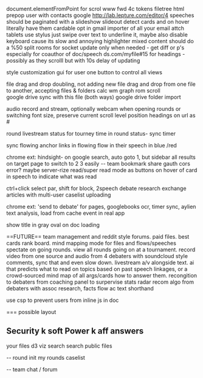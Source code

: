document.elementFromPoint for scrol
www fwd
4c tokens
filetree html
prepop user with contacts google
http://lab.lepture.com/editor/4
speeches should be paginated with a slideshow slideout
detect cards and on hover literally have them cardable
opt in gmail importer of all your email attch
tablets use stylus just swipe over text to underline  it, maybe also disable keyboard cause its slow and annoying
highlighter mixed content should do a %50 split
rooms for socket
update only when needed - get diff or p's especially for coauthor of doc/speech
ds.com/myfile#15 for headings - possibly as they scrolll but with 10s delay of updating

style customization gui for user
one button to control all views

file drag and drop doubling, not adding new
file drag and drop from one file to another, accepting files & folders
calc wm graph rom scroll              
google drive sync with this file (both ways)
google drive folder import

audio record and stream, optionally webcam
when opening rounds or switching font size, preserve current scroll level position
headings on url as #

round livestream status for tourney
time in round status- sync timer

sync flowing
anchor links in flowing
flow in their speech in blue /red

chrome ext: hindsight- on google search, auto goto 1, but sidebar all results on target page to switch to 2 3 easily -- team bookmark share
gauth cors error? maybe server-rize
read/super read mode as buttons on hover of card in speech to indicate what was read

ctrl+click select par, shift for block, 2speech
debate
research
exchange
articles with
multi-user
caselist uploading

chrome ext: 'send to debate' for pages, googlebooks ocr, timer sync, aylien text analysis, load from cache event in real app

show title in gray oval on doc loading

==FUTURE==
 team management and reddit style forums. paid files. best cards rank board. mind mapping mode for files and flows/speeches  
 spectate on going rounds. view all rounds going on at a tournament. record video from one source and audio from 4 debaters with soundcloud style comments, sync that and even slow down. livestream a/v alongside text.
 ai that predicts what to read on topics based on past speech linkages, or a crowd-sourced mind map of all args/cards how to answer them. recongition to debaters from coaching panel to surpervise stats
radar recom algo from debaters with assoc research, facts flow ac text shorthand

use csp to prevent users from inline js in doc





=== possible layout




Security k
soft Power
k aff answers
-----
your files
d3 viz
search
search public files

--
round init
my rounds
caselist

--
team chat / forum
